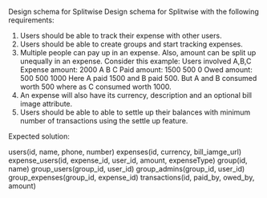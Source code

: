 Design schema for Splitwise
Design schema for Splitwise with the following requirements:

1. Users should be able to track their expense with other users.
2. Users should be able to create groups and start tracking expenses.
3. Multiple people can pay up in an expense. Also, amount can be split up unequally in an expense. Consider this example:
Users involved A,B,C
Expense amount: 2000
				A		B		C
Paid amount: 	1500	500		0
Owed amount: 	500 	500 	1000
Here A paid 1500 and B paid 500. But A and B consumed worth 500 where as C consumed worth 1000.
4. An expense will also have its currency, description and an optional bill image attribute.
5. Users should be able to able to settle up their balances with minimum number of transactions using the settle up feature.

Expected solution:

users(id, name, phone, number)
expenses(id, currency, bill_iamge_url)
expense_users(id, expense_id, user_id, amount, expenseType)
group(id, name)
group_users(group_id, user_id)
group_admins(group_id, user_id)
group_expenses(group_id, expense_id)
transactions(id, paid_by, owed_by, amount)
